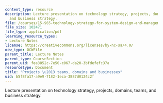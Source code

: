 ```yaml
---
content_type: resource
description: Lecture presentation on technology strategy, projects, domains, teams,
  and business strategy.
file: /courses/15-965-technology-strategy-for-system-design-and-management-spring-2009/b5f8fa17a9e971821eca3887d0124c2f_MIT15_965S09_Lec04.pdf
file_size: 102471
file_type: application/pdf
learning_resource_types:
- Lecture Notes
license: https://creativecommons.org/licenses/by-nc-sa/4.0/
ocw_type: OCWFile
parent_title: Lecture Notes
parent_type: CourseSection
parent_uid: fea3852c-7e50-c067-da20-3bfdefefc37a
resourcetype: Document
title: "Projects \u2013 teams, domains and businesses"
uid: b5f8fa17-a9e9-7182-1eca-3887d0124c2f
---
```

Lecture presentation on technology strategy, projects, domains, teams, and business strategy.